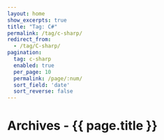 ```yaml
---
layout: home
show_excerpts: true
title: "Tag: C#"
permalink: /tag/c-sharp/
redirect_from:
  - /tag/C-sharp/
pagination:
  tag: c-sharp
  enabled: true
  per_page: 10
  permalink: /page/:num/
  sort_field: 'date'
  sort_reverse: false
---
```


<h1>Archives - {{ page.title }}</h1>
